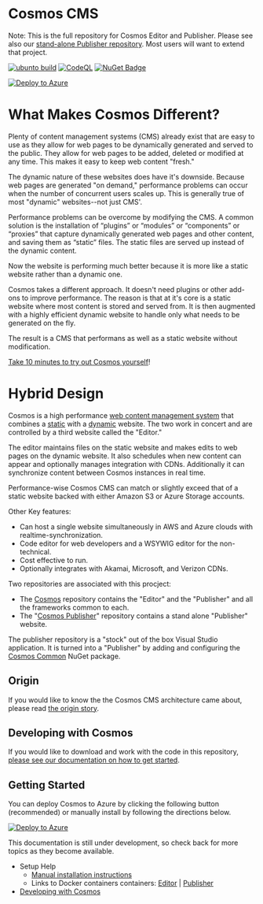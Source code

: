 # Cosmos CMS

Note: This is the full repository for Cosmos Editor and Publisher.  Please see also our [stand-alone Publisher repository](https://github.com/CosmosSoftware/CDT.Cosmos.Cms.Website).  Most users will want to extend that project.

[![ubunto build](https://github.com/CosmosSoftware/Cosmos.Cms/actions/workflows/dotnet.yml/badge.svg)](https://github.com/CosmosSoftware/Cosmos.Cms/actions/workflows/dotnet.yml) [![CodeQL](https://github.com/CosmosSoftware/Cosmos.Cms/actions/workflows/codeql-analysis.yml/badge.svg)](https://github.com/CosmosSoftware/Cosmos.Cms/actions/workflows/codeql-analysis.yml) 
[![NuGet Badge](https://buildstats.info/nuget/CDT.Cosmos.Cms.Common)](https://www.nuget.org/packages/CDT.Cosmos.Cms.Common/)

[![Deploy to Azure](https://aka.ms/deploytoazurebutton)](https://cosmos.moonrise.net/get_started/install)

# What Makes Cosmos Different?

Plenty of content management systems (CMS) already exist that are easy to use as they allow for web pages to be dynamically generated and served to the public.  They allow for web pages to be added, deleted or modified at any time.  This makes it easy to keep web content "fresh."

The dynamic nature of these websites does have it's downside.  Because web pages are generated "on demand," performance problems can occur when the number of concurrent users scales up. This is generally true of most "dynamic" websites--not just CMS'.

Performance problems can be overcome by modifying the CMS. A common solution is the installation of “plugins” or “modules” or “components” or “proxies” that capture dynamically generated web pages and other content, and saving them as “static” files.  The static files are served up instead of the dynamic content.

Now the website is performing much better because it is more like a static website rather than a dynamic one.

Cosmos takes a different approach.  It doesn't need plugins or other add-ons to improve performance.  The reason is that at it's core is a static website where most content is stored and served from. It is then augmented with a highly efficient dynamic website to handle only what needs to be generated on the fly.

The result is a CMS that performans as well as a static website without modification.

[Take 10 minutes to try out Cosmos yourself](https://cosmos.moonrise.net/get_started/install)!

# Hybrid Design

Cosmos is a high performance [web content management system](https://en.wikipedia.org/wiki/Web_content_management_system) that combines a [static](https://en.wikipedia.org/wiki/Static_web_page) with a [dynamic](https://en.wikipedia.org/wiki/Dynamic_web_page) website.  The two work in concert and are controlled by a third website called the "Editor."  

The editor maintains files on the static website and makes edits to web pages on the dynamic website.  It also schedules when new content can appear and optionally manages integration with CDNs.  Additionally it can synchronize content between Cosmos instances in real time.

Performance-wise Cosmos CMS can match or slightly exceed that of a static website backed with either Amazon S3 or Azure Storage accounts.
 
Other Key features:

* Can host a single website simultaneously in AWS and Azure clouds with realtime-synchronization.
* Code editor for web developers and a WSYWIG editor for the non-technical.
* Cost effective to run.
* Optionally integrates with Akamai, Microsoft, and Verizon CDNs.

Two repositories are associated with this procject:

* The [Cosmos](https://github.com/CosmosSoftware/Cosmos.Cms) repository contains the "Editor" and the "Publisher" and all the frameworks common to each.
* The "[Cosmos Publisher](https://github.com/CosmosSoftware/Cosmos.Cms.Publisher)" repository contains a stand alone "Publisher" website.

The publisher repository is a "stock" out of the box Visual Studio application. It is turned into a "Publisher" by adding and configuring the [Cosmos Common](https://www.nuget.org/packages/CDT.Cosmos.Cms.Common/) NuGet package.

## Origin

If you would like to know the the Cosmos CMS architecture came about, please read [the origin story](https://github.com/CosmosSoftware/Cosmos.Cms/blob/main/Documentation/Origin.md).

## Developing with Cosmos

If you would like to download and work with the code in this repository, [please see our documentation on how to get started](https://github.com/CosmosSoftware/Cosmos.Cms/blob/main/Documentation/DevelopingWithCosmos.md).

## Getting Started

You can deploy Cosmos to Azure by clicking the following button (recommended) or manually install by following the directions below.

[![Deploy to Azure](https://aka.ms/deploytoazurebutton)](/Documentation/Installation/AzureClickInstall.md)

This documentation is still under development, so check back for more topics as they become available.

* Setup Help
  * [Manual installation instructions](https://github.com/CosmosSoftware/Cosmos.Cms/blob/main/Documentation/Installation/Index.md)
  * Links to Docker containers containers: [Editor](https://hub.docker.com/repository/docker/toiyabe/cosmoseditor) | [Publisher](https://hub.docker.com/repository/docker/toiyabe/cosmospublisher)
* [Developing with Cosmos](/Documentation/DevelopingWithCosmos.md)

